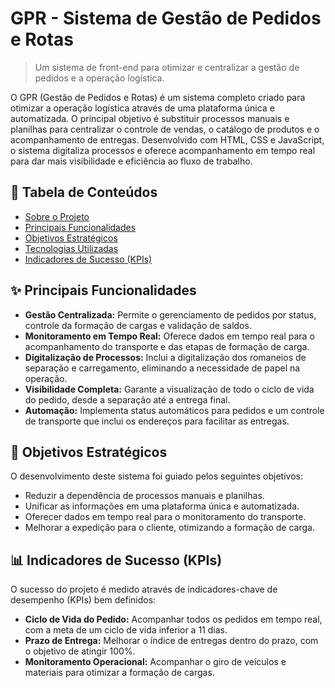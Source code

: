 # GPR - Sistema de Gestão de Pedidos e Rotas

> Um sistema de front-end para otimizar e centralizar a gestão de pedidos e a operação logística.

O GPR (Gestão de Pedidos e Rotas) é um sistema completo criado para otimizar a operação logística através de uma plataforma única e automatizada. O principal objetivo é substituir processos manuais e planilhas para centralizar o controle de vendas, o catálogo de produtos e o acompanhamento de entregas. Desenvolvido com HTML, CSS e JavaScript, o sistema digitaliza processos e oferece acompanhamento em tempo real para dar mais visibilidade e eficiência ao fluxo de trabalho.

## 📌 Tabela de Conteúdos
* [Sobre o Projeto](#gpr---sistema-de-gestão-de-pedidos-e-rotas)
* [Principais Funcionalidades](#-principais-funcionalidades)
* [Objetivos Estratégicos](#-objetivos-estratégicos)
* [Tecnologias Utilizadas](#-tecnologias-utilizadas)
* [Indicadores de Sucesso (KPIs)](#-indicadores-de-sucesso-kpis)

## ✨ Principais Funcionalidades

* **Gestão Centralizada:** Permite o gerenciamento de pedidos por status, controle da formação de cargas e validação de saldos.
* **Monitoramento em Tempo Real:** Oferece dados em tempo real para o acompanhamento do transporte e das etapas de formação de carga.
* **Digitalização de Processos:** Inclui a digitalização dos romaneios de separação e carregamento, eliminando a necessidade de papel na operação.
* **Visibilidade Completa:** Garante a visualização de todo o ciclo de vida do pedido, desde a separação até a entrega final.
* **Automação:** Implementa status automáticos para pedidos e um controle de transporte que inclui os endereços para facilitar as entregas.

## 🎯 Objetivos Estratégicos

O desenvolvimento deste sistema foi guiado pelos seguintes objetivos:

* Reduzir a dependência de processos manuais e planilhas.
* Unificar as informações em uma plataforma única e automatizada.
* Oferecer dados em tempo real para o monitoramento do transporte.
* Melhorar a expedição para o cliente, otimizando a formação de carga.

## 📊 Indicadores de Sucesso (KPIs)

O sucesso do projeto é medido através de indicadores-chave de desempenho (KPIs) bem definidos:

* **Ciclo de Vida do Pedido:** Acompanhar todos os pedidos em tempo real, com a meta de um ciclo de vida inferior a 11 dias.
* **Prazo de Entrega:** Melhorar o índice de entregas dentro do prazo, com o objetivo de atingir 100%.
* **Monitoramento Operacional:** Acompanhar o giro de veículos e materiais para otimizar a formação de cargas.
